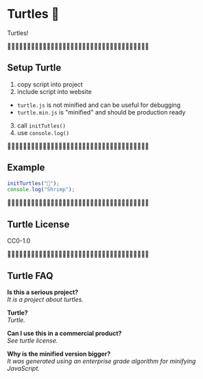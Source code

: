 # Turtles 🐢

Turtles!

🐢🐢🐢🐢🐢🐢🐢🐢🐢🐢🐢🐢🐢🐢🐢🐢🐢🐢🐢🐢🐢🐢🐢🐢🐢🐢🐢🐢🐢🐢🐢🐢🐢🐢🐢🐢

## Setup Turtle

1. copy script into project
2. include script into website
  - `turtle.js` is not minified and can be useful for debugging
  - `turtle.min.js` is "minified" and should be production ready
3. call `initTutles()`
4. use `console.log()`

🐢🐢🐢🐢🐢🐢🐢🐢🐢🐢🐢🐢🐢🐢🐢🐢🐢🐢🐢🐢🐢🐢🐢🐢🐢🐢🐢🐢🐢🐢🐢🐢🐢🐢🐢🐢

## Example

```javascript
initTurtles("🦐");
console.log("Shrimp");
```

🐢🐢🐢🐢🐢🐢🐢🐢🐢🐢🐢🐢🐢🐢🐢🐢🐢🐢🐢🐢🐢🐢🐢🐢🐢🐢🐢🐢🐢🐢🐢🐢🐢🐢🐢🐢

## Turtle License

CC0-1.0

🐢🐢🐢🐢🐢🐢🐢🐢🐢🐢🐢🐢🐢🐢🐢🐢🐢🐢🐢🐢🐢🐢🐢🐢🐢🐢🐢🐢🐢🐢🐢🐢🐢🐢🐢🐢

## Turtle FAQ

**Is this a serious project?**  
*It is a project about turtles.*

**Turtle?**  
*Turtle.*

**Can I use this in a commercial product?**  
*See turtle license.*

**Why is the minified version bigger?**  
*It was generated using an enterprise grade algorithm for minifying JavaScript.*
